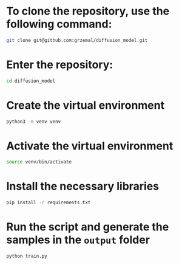 
# To clone the repository, use the following command:

```bash
git clone git@github.com:grzemal/diffusion_model.git
```

# Enter the repository:
```bash
cd diffusion_model
```

# Create the virtual environment

```bash
python3 -m venv venv
```

# Activate the virtual environment

```bash
source venv/bin/activate
```

# Install the necessary libraries

```bash
pip install -r requirements.txt
```

# Run the script and generate the samples in the `output` folder

```bash
python train.py
```